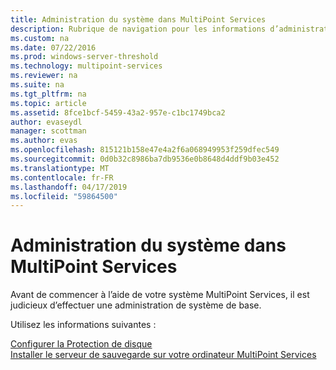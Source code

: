 ```yaml
---
title: Administration du système dans MultiPoint Services
description: Rubrique de navigation pour les informations d’administration des Services de MultiPoint
ms.custom: na
ms.date: 07/22/2016
ms.prod: windows-server-threshold
ms.technology: multipoint-services
ms.reviewer: na
ms.suite: na
ms.tgt_pltfrm: na
ms.topic: article
ms.assetid: 8fce1bcf-5459-43a2-957e-c1bc1749bca2
author: evaseydl
manager: scottman
ms.author: evas
ms.openlocfilehash: 815121b158e47e4a2f6a068949953f259dfec549
ms.sourcegitcommit: 0d0b32c8986ba7db9536e0b8648d4ddf9b03e452
ms.translationtype: MT
ms.contentlocale: fr-FR
ms.lasthandoff: 04/17/2019
ms.locfileid: "59864500"
---
```

# <a name="system-administration-in-multipoint-services"></a>Administration du système dans MultiPoint Services
Avant de commencer à l’aide de votre système MultiPoint Services, il est judicieux d’effectuer une administration de système de base.  
  
Utilisez les informations suivantes :

[Configurer la Protection de disque](Configure-Disk-Protection-in-MultiPoint-services.md)  
[Installer le serveur de sauvegarde sur votre ordinateur MultiPoint Services](Install-Server-Backup-on-your-MultiPoint-services-computer.md) 